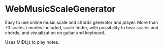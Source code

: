# WebMusicScaleGenerator
Easy to use online music scale and chords generator and player.
More than 70 scales / modes included, scale finder, with possibility to hear scales and chords, and visualization on guitar and keyboard.

Uses MIDI.js to play notes.
